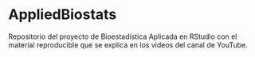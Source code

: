 # AppliedBiostats
Repositorio del proyecto de Bioestadística Aplicada en RStudio con el material reproducible que se explica en los videos del canal de YouTube.
